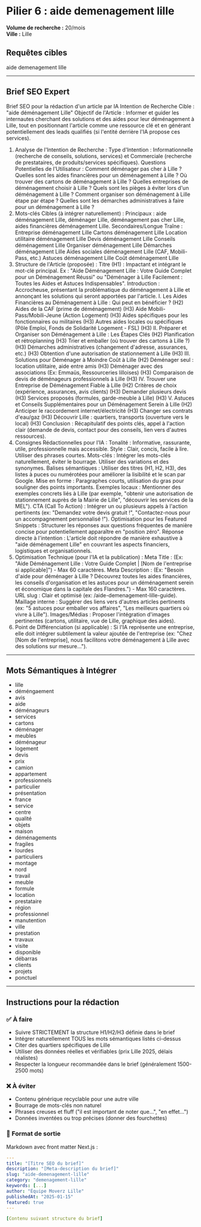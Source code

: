 # Pilier 6 : aide demenagement lille

**Volume de recherche :** 20/mois  
**Ville :** Lille

## Requêtes cibles

aide demenagement lille

---

## Brief SEO Expert

Brief SEO pour la rédaction d'un article par IA
Intention de Recherche Cible : "aide déménagement Lille"
Objectif de l'Article : Informer et guider les internautes cherchant des solutions et des aides pour leur déménagement à Lille, tout en positionnant l'article comme une ressource clé et en générant potentiellement des leads qualifiés (si l'entité derrière l'IA propose ces services).
1. Analyse de l'Intention de Recherche :
Type d'Intention : Informationnelle (recherche de conseils, solutions, services) et Commerciale (recherche de prestataires, de produits/services spécifiques).
Questions Potentielles de l'Utilisateur :
Comment déménager pas cher à Lille ?
Quelles sont les aides financières pour un déménagement à Lille ?
Où trouver des cartons de déménagement à Lille ?
Quelles entreprises de déménagement choisir à Lille ?
Quels sont les pièges à éviter lors d'un déménagement à Lille ?
Comment organiser son déménagement à Lille étape par étape ?
Quelles sont les démarches administratives à faire pour un déménagement à Lille ?
2. Mots-clés Cibles (à intégrer naturellement) :
Principaux : aide déménagement Lille, déménager Lille, déménagement pas cher Lille, aides financières déménagement Lille.
Secondaires/Longue Traîne :
Entreprise déménagement Lille
Cartons déménagement Lille
Location utilitaire déménagement Lille
Devis déménagement Lille
Conseils déménagement Lille
Organiser déménagement Lille
Démarches déménagement Lille
Aides sociales déménagement Lille (CAF, Mobili-Pass, etc.)
Astuces déménagement Lille
Coût déménagement Lille
3. Structure de l'Article (proposée) :
Titre (H1) : Impactant et intégrant le mot-clé principal. Ex : "Aide Déménagement Lille : Votre Guide Complet pour un Déménagement Réussi" ou "Déménager à Lille Facilement : Toutes les Aides et Astuces Indispensables".
Introduction : Accrocheuse, présentant la problématique du déménagement à Lille et annonçant les solutions qui seront apportées par l'article.
I. Les Aides Financières au Déménagement à Lille : Qui peut en bénéficier ? (H2)
Aides de la CAF (prime de déménagement) (H3)
Aide Mobili-Pass/Mobili-Jeune (Action Logement) (H3)
Aides spécifiques pour les fonctionnaires ou militaires (H3)
Autres aides locales ou spécifiques (Pôle Emploi, Fonds de Solidarité Logement - FSL) (H3)
II. Préparer et Organiser son Déménagement à Lille : Les Étapes Clés (H2)
Planification et rétroplanning (H3)
Trier et emballer (où trouver des cartons à Lille ?) (H3)
Démarches administratives (changement d'adresse, assurances, etc.) (H3)
Obtention d'une autorisation de stationnement à Lille (H3)
III. Solutions pour Déménager à Moindre Coût à Lille (H2)
Déménager seul : location utilitaire, aide entre amis (H3)
Déménager avec des associations (Ex: Emmaüs, Ressourceries lilloises) (H3)
Comparaison de devis de déménageurs professionnels à Lille (H3)
IV. Trouver une Entreprise de Déménagement Fiable à Lille (H2)
Critères de choix (expérience, assurances, avis clients) (H3)
Demander plusieurs devis (H3)
Services proposés (formules, garde-meuble à Lille) (H3)
V. Astuces et Conseils Supplémentaires pour un Déménagement Serein à Lille (H2)
Anticiper le raccordement internet/électricité (H3)
Changer ses contrats d'eau/gaz (H3)
Découvrir Lille : quartiers, transports (ouverture vers le local) (H3)
Conclusion : Récapitulatif des points clés, appel à l'action clair (demande de devis, contact pour des conseils, lien vers d'autres ressources).
4. Consignes Rédactionnelles pour l'IA :
Tonalité : Informative, rassurante, utile, professionnelle mais accessible.
Style : Clair, concis, facile à lire. Utiliser des phrases courtes.
Mots-clés : Intégrer les mots-clés naturellement, éviter le bourrage. Utiliser des variations et des synonymes.
Balises sémantiques : Utiliser des titres (H1, H2, H3), des listes à puces ou numérotées pour améliorer la lisibilité et le scan par Google.
Mise en forme : Paragraphes courts, utilisation du gras pour souligner des points importants.
Exemples locaux : Mentionner des exemples concrets liés à Lille (par exemple, "obtenir une autorisation de stationnement auprès de la Mairie de Lille", "découvrir les services de la MEL").
CTA (Call To Action) : Intégrer un ou plusieurs appels à l'action pertinents (ex: "Demandez votre devis gratuit !", "Contactez-nous pour un accompagnement personnalisé !").
Optimisation pour les Featured Snippets : Structurer les réponses aux questions fréquentes de manière concise pour potentiellement apparaître en "position zéro".
Réponse directe à l'intention : L'article doit répondre de manière exhaustive à "aide déménagement Lille" en couvrant les aspects financiers, logistiques et organisationnels.
5. Optimisation Technique (pour l'IA et la publication) :
Meta Title : (Ex: "Aide Déménagement Lille : Votre Guide Complet | [Nom de l'entreprise si applicable]") - Max 60 caractères.
Meta Description : (Ex: "Besoin d'aide pour déménager à Lille ? Découvrez toutes les aides financières, les conseils d'organisation et les astuces pour un déménagement serein et économique dans la capitale des Flandres.") - Max 160 caractères.
URL slug : Clair et optimisé (ex: /aide-demenagement-lille-guide).
Maillage interne : Suggérer des liens vers d'autres articles pertinents (ex: "5 astuces pour emballer vos affaires", "Les meilleurs quartiers où vivre à Lille").
Images/Médias : Proposer l'intégration d'images pertinentes (cartons, utilitaire, vue de Lille, graphique des aides).
6. Point de Différenciation (si applicable) :
Si l'IA représente une entreprise, elle doit intégrer subtilement la valeur ajoutée de l'entreprise (ex: "Chez [Nom de l'entreprise], nous facilitons votre déménagement à Lille avec des solutions sur mesure...").

---

## Mots Sémantiques à Intégrer

- lille
- déméngaement
- avis
- aide
- déménageurs
- services
- cartons
- déménager
- meubles
- déménageur
- logement
- devis
- prix
- camion
- appartement
- professionnels
- particulier
- présentation
- france
- service
- centre
- qualité
- objets
- maison
- déménagements
- fragiles
- lourdes
- particuliers
- montage
- nord
- travail
- meuble
- formule
- location
- prestataire
- région
- professionnel
- manutention
- ville
- prestation
- travaux
- visite
- disponible
- débarras
- clients
- projets
- ponctuel

---

## Instructions pour la rédaction

### ✅ À faire
- Suivre STRICTEMENT la structure H1/H2/H3 définie dans le brief
- Intégrer naturellement TOUS les mots sémantiques listés ci-dessus
- Citer des quartiers spécifiques de Lille
- Utiliser des données réelles et vérifiables (prix Lille 2025, délais réalistes)
- Respecter la longueur recommandée dans le brief (généralement 1500-2500 mots)

### ❌ À éviter
- Contenu générique recyclable pour une autre ville
- Bourrage de mots-clés non naturel
- Phrases creuses et fluff ("il est important de noter que...", "en effet...")
- Données inventées ou trop précises (donner des fourchettes)

### 🎯 Format de sortie
Markdown avec front matter Next.js :

```yaml
---
title: "[Titre SEO du brief]"
description: "[Meta-description du brief]"
slug: "aide-demenagement-lille"
category: "demenagement-lille"
keywords: [...]
author: "Équipe Moverz Lille"
publishedAt: "2025-01-15"
featured: true
---

[Contenu suivant structure du brief]
```
